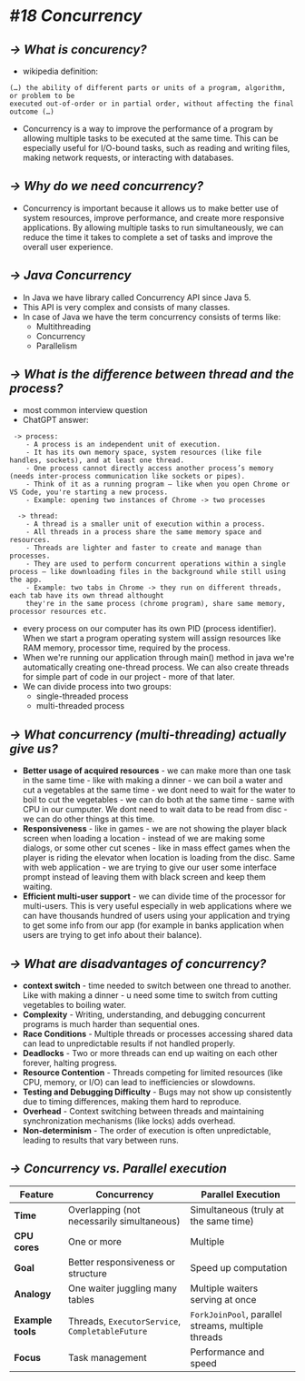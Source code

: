 # ***#18 Concurrency***

## ***-> What is concurency?***

- wikipedia definition:
 ``` text
(…) the ability of different parts or units of a program, algorithm, or problem to be
executed out-of-order or in partial order, without affecting the final outcome (…) 
```
- Concurrency is a way to improve the performance of a program by allowing multiple 
tasks to be executed at the same time. This can be especially useful for I/O-bound tasks, 
such as reading and writing files, making network requests, or interacting with databases.

## ***-> Why do we need concurrency?***

- Concurrency is important because it allows us to make better use of system resources,
  improve performance, and create more responsive applications. By allowing multiple tasks 
  to run simultaneously, we can reduce the time it takes to complete a set of tasks and 
  improve the overall user experience.


## ***-> Java Concurrency***

- In Java we have library called Concurrency API since Java 5.
- This API is very complex and consists of many classes. 
- In case of Java we have the term concurrency consists of terms like:
  - Multithreading 
  - Concurrency
  - Parallelism
  
## ***-> What is the difference between thread and the process?***

- most common interview question
- ChatGPT answer: 
```text
 -> process:
    - A process is an independent unit of execution.
    - It has its own memory space, system resources (like file handles, sockets), and at least one thread.
    - One process cannot directly access another process’s memory (needs inter-process communication like sockets or pipes).
    - Think of it as a running program — like when you open Chrome or VS Code, you're starting a new process. 
    - Example: opening two instances of Chrome -> two processes
    
  -> thread:
    - A thread is a smaller unit of execution within a process.
    - All threads in a process share the same memory space and resources.
    - Threads are lighter and faster to create and manage than processes.
    - They are used to perform concurrent operations within a single process — like downloading files in the background while still using the app.
    - Example: two tabs in Chrome -> they run on different threads, each tab have its own thread althought
    they're in the same process (chrome program), share same memory, processor resources etc.
```
- every process on our computer has its own PID (process identifier). When we start a program operating system
will assign resources like RAM memory, processor time, required by the process. 
- When we're running our application through main() method in java we're automatically creating 
one-thread process. We can also create threads for simple part of code in our project - more of that later.
- We can divide process into two groups:
  - single-threaded process
  - multi-threaded process 

## ***-> What concurrency (multi-threading) actually give us?*** 
- **Better usage of acquired resources** - we can make more than one task in the same time - like 
with making a dinner - we can boil a water and cut a vegetables at the same time - we dont need to wait
for the water to boil to cut the vegetables - we can do both at the same time - same with CPU in our cumputer.
We dont need to wait data to be read from disc - we can do other things at this time. 
- **Responsiveness** - like in games - we are not showing the player black screen when loading a location -
instead of we are making some dialogs, or some other cut scenes - like in mass effect games when the player is 
riding the elevator when location is loading from the disc. Same with web application - we are trying to give
our user some interface prompt instead of leaving them with black screen and keep them waiting. 
- **Efficient multi-user support** - we can divide time of the processor for multi-users. This is very useful especially in web applications
where we can have thousands hundred of users using your application and trying to get some info from our app
(for example in banks application when users are trying to get info about their balance).

## ***-> What are disadvantages of concurrency?***
- **context switch** - time needed to switch between one thread to another. Like with making a dinner -
u need some time to switch from cutting vegetables to boiling water. 
- **Complexity** - Writing, understanding, and debugging concurrent programs is much harder than sequential ones.
- **Race Conditions** - Multiple threads or processes accessing shared data can lead to unpredictable results if not handled properly.
- **Deadlocks** - Two or more threads can end up waiting on each other forever, halting progress.
- **Resource Contention** - Threads competing for limited resources (like CPU, memory, or I/O) can lead to inefficiencies or slowdowns.
- **Testing and Debugging Difficulty** - Bugs may not show up consistently due to timing differences, making them hard to reproduce.
- **Overhead** - Context switching between threads and maintaining synchronization mechanisms (like locks) adds overhead.
- **Non-determinism** - The order of execution is often unpredictable, leading to results that vary between runs.

## ***-> Concurrency vs. Parallel execution***

| Feature           | Concurrency                                      | Parallel Execution                                 |
|-------------------|--------------------------------------------------|----------------------------------------------------|
| **Time**          | Overlapping (not necessarily simultaneous)       | Simultaneous (truly at the same time)              |
| **CPU cores**     | One or more                                       | Multiple                                            |
| **Goal**          | Better responsiveness or structure                | Speed up computation                               |
| **Analogy**       | One waiter juggling many tables                   | Multiple waiters serving at once                   |
| **Example tools** | Threads, `ExecutorService`, `CompletableFuture`   | `ForkJoinPool`, parallel streams, multiple threads |
| **Focus**         | Task management                                   | Performance and speed                              |
